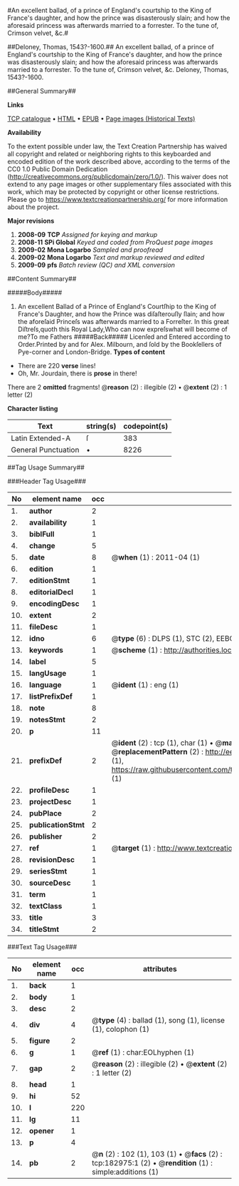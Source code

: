 #An excellent ballad, of a prince of England's courtship to the King of France's daughter, and how the prince was disasterously slain; and how the aforesaid princess was afterwards married to a forrester. To the tune of, Crimson velvet, &c.#

##Deloney, Thomas, 1543?-1600.##
An excellent ballad, of a prince of England's courtship to the King of France's daughter, and how the prince was disasterously slain; and how the aforesaid princess was afterwards married to a forrester. To the tune of, Crimson velvet, &c.
Deloney, Thomas, 1543?-1600.

##General Summary##

**Links**

[TCP catalogue](http://www.ota.ox.ac.uk/tcp/)  • 
[HTML](http://tei.it.ox.ac.uk/tcp/Texts-HTML/free/B03/B03172.html)  • 
[EPUB](http://tei.it.ox.ac.uk/tcp/Texts-EPUB/free/B03/B03172.epub) • 
[Page images (Historical Texts)](https://historicaltexts.jisc.ac.uk/eebo-99884210e)

**Availability**

To the extent possible under law, the Text Creation Partnership has waived all copyright and related or neighboring rights to this keyboarded and encoded edition of the work described above, according to the terms of the CC0 1.0 Public Domain Dedication (http://creativecommons.org/publicdomain/zero/1.0/). This waiver does not extend to any page images or other supplementary files associated with this work, which may be protected by copyright or other license restrictions. Please go to https://www.textcreationpartnership.org/ for more information about the project.

**Major revisions**

1. __2008-09__ __TCP__ *Assigned for keying and markup*
1. __2008-11__ __SPi Global__ *Keyed and coded from ProQuest page images*
1. __2009-02__ __Mona Logarbo__ *Sampled and proofread*
1. __2009-02__ __Mona Logarbo__ *Text and markup reviewed and edited*
1. __2009-09__ __pfs__ *Batch review (QC) and XML conversion*

##Content Summary##

#####Body#####

1. An excellent Ballad of a Prince of England's Courtſhip to the King of France's Daughter, and how the Prince was diſaſterouſly ſlain; and how the aforeſaid Princeſs was afterwards married to a Forreſter.
In this great Diſtreſs,quoth this Royal Lady,Who can now expreſswhat will become of me?To me Fathers
#####Back#####
Licenſed and Entered according to Order.Printed by and for Alex. Milbourn, and ſold by the Bookſellers of Pye-corner and London-Bridge.
**Types of content**

  * There are 220 **verse** lines!
  * Oh, Mr. Jourdain, there is **prose** in there!

There are 2 **omitted** fragments! 
 @__reason__ (2) : illegible (2)  •  @__extent__ (2) : 1 letter (2)

**Character listing**


|Text|string(s)|codepoint(s)|
|---|---|---|
|Latin Extended-A|ſ|383|
|General Punctuation|•|8226|

##Tag Usage Summary##

###Header Tag Usage###

|No|element name|occ|attributes|
|---|---|---|---|
|1.|__author__|2||
|2.|__availability__|1||
|3.|__biblFull__|1||
|4.|__change__|5||
|5.|__date__|8| @__when__ (1) : 2011-04 (1)|
|6.|__edition__|1||
|7.|__editionStmt__|1||
|8.|__editorialDecl__|1||
|9.|__encodingDesc__|1||
|10.|__extent__|2||
|11.|__fileDesc__|1||
|12.|__idno__|6| @__type__ (6) : DLPS (1), STC (2), EEBO-CITATION (1), PROQUEST (1), VID (1)|
|13.|__keywords__|1| @__scheme__ (1) : http://authorities.loc.gov/ (1)|
|14.|__label__|5||
|15.|__langUsage__|1||
|16.|__language__|1| @__ident__ (1) : eng (1)|
|17.|__listPrefixDef__|1||
|18.|__note__|8||
|19.|__notesStmt__|2||
|20.|__p__|11||
|21.|__prefixDef__|2| @__ident__ (2) : tcp (1), char (1)  •  @__matchPattern__ (2) : ([0-9\-]+):([0-9IVX]+) (1), (.+) (1)  •  @__replacementPattern__ (2) : http://eebo.chadwyck.com/downloadtiff?vid=$1&page=$2 (1), https://raw.githubusercontent.com/textcreationpartnership/Texts/master/tcpchars.xml#$1 (1)|
|22.|__profileDesc__|1||
|23.|__projectDesc__|1||
|24.|__pubPlace__|2||
|25.|__publicationStmt__|2||
|26.|__publisher__|2||
|27.|__ref__|1| @__target__ (1) : http://www.textcreationpartnership.org/docs/. (1)|
|28.|__revisionDesc__|1||
|29.|__seriesStmt__|1||
|30.|__sourceDesc__|1||
|31.|__term__|1||
|32.|__textClass__|1||
|33.|__title__|3||
|34.|__titleStmt__|2||


###Text Tag Usage###

|No|element name|occ|attributes|
|---|---|---|---|
|1.|__back__|1||
|2.|__body__|1||
|3.|__desc__|2||
|4.|__div__|4| @__type__ (4) : ballad (1), song (1), license (1), colophon (1)|
|5.|__figure__|2||
|6.|__g__|1| @__ref__ (1) : char:EOLhyphen (1)|
|7.|__gap__|2| @__reason__ (2) : illegible (2)  •  @__extent__ (2) : 1 letter (2)|
|8.|__head__|1||
|9.|__hi__|52||
|10.|__l__|220||
|11.|__lg__|11||
|12.|__opener__|1||
|13.|__p__|4||
|14.|__pb__|2| @__n__ (2) : 102 (1), 103 (1)  •  @__facs__ (2) : tcp:182975:1 (2)  •  @__rendition__ (1) : simple:additions (1)|
